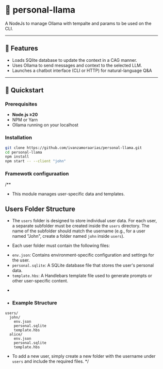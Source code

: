 

# 🦙 personal-llama

A NodeJs to manage Ollama with tempalte and params to be used on the CLI.

---

## 🔧 Features

- Loads SQlite database to update the context in a CAG manner. 
- Uses Ollama to send messages and context to the selected LLM.
- Launches a chatbot interface (CLI or HTTP) for natural-language Q&A  

---

## 🚀 Quickstart

### Prerequisites

- **Node.js ≥20**
- NPM or Yarn
- Ollama running on your localhost

### Installation

```bash
git clone https://github.com/ivanzamoraarias/personal-llama.git
cd personal-llama
npm install
npm start -- --client "john"
```


### Framewotk configuraation

/**
 * This module manages user-specific data and templates.
 
  ## Users Folder Structure
 
 * The `users` folder is designed to store individual user data. For each user, a separate subfolder must be created inside the `users` directory. The name of the subfolder should match the username (e.g., for a user named "John", create a folder named `john` inside `users`).
 
 * Each user folder must contain the following files:
 
  - `env.json`: Contains environment-specific configuration and settings for the user.
  - `personal.sqlite`: A SQLite database file that stores the user's personal data.
  - `template.hbs`: A Handlebars template file used to generate prompts or other user-specific content.
 *
 * ### Example Structure
 
  ```
  users/
    john/
      env.json
      personal.sqlite
      template.hbs
    alice/
      env.json
      personal.sqlite
      template.hbs
  ```
 
 * To add a new user, simply create a new folder with the username under `users` and include the required files.
 */
